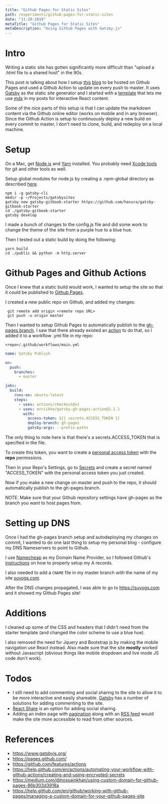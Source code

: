 ```yaml
---
title: "Github Pages for Static Sites"
path: /experiments/github-pages-for-static-sites
date: "11-28-2019"
metaTitle: "Github Pages for Static Sites"
metaDescription: "Using Github Pages with Gatsby.js"
---
```


# Intro

Writing a static site has gotten significantly more difficult than "upload a .html file to a shared host" in the 90s.

This post is talking about how I setup [this](https://suyogs.com/) [blog](https://github.com/flux159/blog) to be hosted on Github Pages and used a Github Action to update on every push to master. It uses [Gatsby](https://www.gatsbyjs.org/) as the static site generator and I started with a [template](https://www.gatsbyjs.org/starters/hasura/gatsby-gitbook-starter/) that lets me use [mdx](https://github.com/mdx-js/mdx) in my posts for interactive React content.

Some of the nice parts of this setup is that I can update the markdown content via the Github online editor (works on mobile and in any browser). Since the Github Action is setup to continuously deploy a new build on every commit to master, I don't need to clone, build, and redeploy on a local machine.

# Setup

On a Mac, get [Node.js](https://nodejs.org/en/) and [Yarn](https://yarnpkg.com/lang/en/) installed. You probably need [Xcode tools](http://osxdaily.com/2014/02/12/install-command-line-tools-mac-os-x/) for git and other tools as well.

Setup global modules for node.js by creating a .npm-global directory as described [here](https://docs.npmjs.com/resolving-eacces-permissions-errors-when-installing-packages-globally). 

```shell
npm i -g gatsby-cli
mkdir -p ~/Projects/gatsbysites
gatsby new gatsby-gitbook-starter https://github.com/hasura/gatsby-gitbook-starter
cd ./gatsby-gitbook-starter
gatsby develop
```

I made a bunch of changes to the config.js file and did some work to change the theme of the site from a purple hue to a blue hue.

Then I tested out a static build by doing the following:
```shell
yarn build
cd ./public && python -m http.server
```

# Github Pages and Github Actions

Once I knew that a static build would work, I wanted to setup the site so that it could be published to [Github Pages](https://pages.github.com/).

I created a new public repo on Github, and added my changes:
```shell
 git remote add origin <remote repo URL>
 git push -u origin master
```

Then I wanted to setup Github Pages to automatically publish to the [gh-pages branch](https://help.github.com/en/github/working-with-github-pages/configuring-a-publishing-source-for-your-github-pages-site). I saw that there already existed an [action](https://github.com/enriikke/gatsby-gh-pages-action) to do that, so I added it to a workflow .yml file in my repo:

`<repo>/.github/workflows/main.yml`
```yaml
name: Gatsby Publish

on:
  push:
    branches:
      - master

jobs:
  build:
    runs-on: ubuntu-latest
    steps:
      - uses: actions/checkout@v1
      - uses: enriikke/gatsby-gh-pages-action@2.1.1
        with:
          access-token: ${{ secrets.ACCESS_TOKEN }}
          deploy-branch: gh-pages
          gatsby-args: --prefix-paths
```

The only thing to note here is that there's a secrets.ACCESS_TOKEN that is specified in the file.

To create this token, you want to create a [personal access token](https://help.github.com/en/github/authenticating-to-github/creating-a-personal-access-token-for-the-command-line) with the **repo** permissions.

Then in your Repo's Settings, go to [Secrets](https://help.github.com/en/actions/automating-your-workflow-with-github-actions/creating-and-using-encrypted-secrets) and create a secret named "ACCESS_TOKEN" with the personal access token you just created.

Now if you make a new change on master and push to the repo, it should automatically publish to the gh-pages branch.

NOTE: Make sure that your Github repository settings have gh-pages as the branch you want to host pages from.

# Setting up DNS

Once I had the gh-pages branch setup and autodeploying my changes on commit, I wanted to do one last thing to setup my personal blog - configure my DNS Nameservers to point to Github.

I use [Namecheap](https://www.namecheap.com/) as my Domain Name Provider, so I followed Github's [instructions](https://help.github.com/en/github/working-with-github-pages/managing-a-custom-domain-for-your-github-pages-site) on how to properly setup my A records.

I also needed to add a `CNAME` file in my master branch with the name of my site [suyogs.com](https://suyogs.com).

After the DNS changes propagated, I was able to go to https://suyogs.com and it showed my Github Pages site!

# Additions

I cleaned up some of the CSS and headers that I didn't need from the starter template (and changed the color scheme to use a blue hue).

I also removed the need for Jquery and Bootstrap js by making the mobile navigation use React instead. Also made sure that the site **mostly** worked without Javascript (obvious things like mobile dropdown and live mode JS code don't work).

# Todos

- I still need to add commenting and social sharing to the site to allow it to be more interactive and easily shareable. [Gatsby](https://www.gatsbyjs.org/docs/adding-comments/) has a number of solutions for adding commenting to the site. 
- [React Share](https://swas.io/blog/social-share-button-for-gatsby-blog-pages/) is an option for adding social sharing.
- Adding an index page with [pagination](https://www.gatsbyjs.org/docs/adding-pagination/) along with an [RSS feed](https://www.gatsbyjs.org/docs/adding-an-rss-feed/) would make the site more accessible to read from other sources. 

# References
- https://www.gatsbyjs.org/
- https://pages.github.com/
- https://github.com/features/actions
- https://help.github.com/en/actions/automating-your-workflow-with-github-actions/creating-and-using-encrypted-secrets
- https://medium.com/@hossainkhan/using-custom-domain-for-github-pages-86b303d3918a
- https://help.github.com/en/github/working-with-github-pages/managing-a-custom-domain-for-your-github-pages-site
